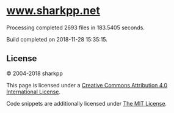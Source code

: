 # www.sharkpp.net

Processing completed 2693 files in 183.5405 seconds.

Build completed on 2018-11-28 15:35:15.

## License

&copy; 2004-2018 sharkpp

This page is licensed under a [Creative Commons Attribution 4.0 International License](http://creativecommons.org/licenses/by/4.0/).

Code snippets are additionally licensed under [The MIT License](http://opensource.org/licenses/MIT).
